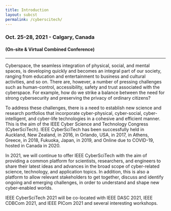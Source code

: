 ```yaml
---
title: Introduction
layout: subcst
permalink: /cyberscitech/
---
```

<div class="row">
  <div class="col-md-8 mb-5">
    <h3>Oct. 25-28, 2021 - Calgary, Canada</h3>

<h4>(On-site & Virtual Combined Conference)
</h4>
<hr />
<p>
   	Cyberspace, the seamless integration of physical, social, and mental spaces, is developing quickly and becomes an integral part of our society, ranging from education and entertainment to business and cultural activities, and so on. There are, however, a number of pressing challenges such as human-control, accessibility, safety and trust associated with the cyberspace. For example, how do we strike a balance between the need for strong cybersecurity and preserving the privacy of ordinary citizens?
    </p><p>To address these challenges, there is a need to establish new science and research portfolios that incorporate cyber-physical, cyber-social, cyber-intelligent, and cyber-life technologies in a cohesive and efficient manner. This is the aim of the IEEE Cyber Science and Technology Congress (CyberSciTech). IEEE CyberSciTech has been successfully held in Auckland, New Zealand, in 2016, in Orlando, USA, in 2017, in Athens, Greece, in 2018, Fukuoka, Japan, in 2019, and Online due to COVID-19, hosted in Canada in 2020.
  </p><p>In 2021, we will continue to offer IEEE CyberSciTech with the aim of providing a common platform for scientists, researchers, and engineers to share their latest ideas and advances in the broad scope of cyber-related science, technology, and application topics. In addition, this is also a platform to allow relevant stakeholders to get together, discuss and identify ongoing and emerging challenges, in order to understand and shape new cyber-enabled worlds.     
  </p><p>IEEE CyberSciTech 2021 will be co-located with IEEE DASC 2021, IEEE CDBCom 2021, and IEEE PICom 2021 and several interesting workshops. 
    </p>
  </div></div>
